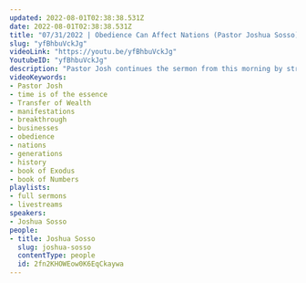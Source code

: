 ```yaml
---
updated: 2022-08-01T02:38:38.531Z
date: 2022-08-01T02:38:38.531Z
title: "07/31/2022 | Obedience Can Affect Nations (Pastor Joshua Sosso)"
slug: "yfBhbuVckJg"
videoLink: "https://youtu.be/yfBhbuVckJg"
YoutubeID: "yfBhbuVckJg"
description: "Pastor Josh continues the sermon from this morning by stressing that time is of the essence for the Transfer of Wealth to manifest. He reminds us that when we are looking for a breakthrough in an area of our life, we need to sow seeds into other people's lives. If we need a breakthrough for our business, then we can pray for manifestations for other businesses. Pastor Josh spends time heavily in Exodus 34 and how God made a covenant with Israel. Like with Israel, their obedience affected nations and generations. Our obedience today can affect the course of history for generations. Spend time with God and put him first during these next 40 days to see your life changed forever. "
videoKeywords:
- Pastor Josh
- time is of the essence
- Transfer of Wealth
- manifestations
- breakthrough
- businesses
- obedience
- nations
- generations
- history
- book of Exodus
- book of Numbers
playlists:
- full sermons
- livestreams
speakers:
- Joshua Sosso
people:
- title: Joshua Sosso
  slug: joshua-sosso
  contentType: people
  id: 2fn2KHOWEow0K6EqCkaywa
---
```

